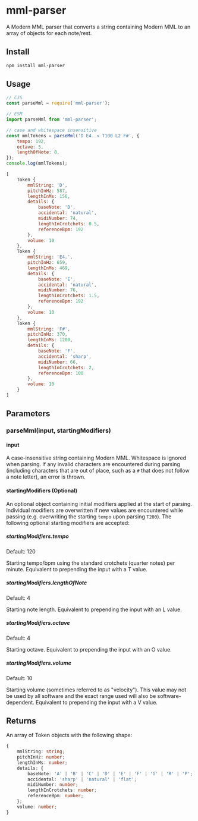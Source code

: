 # mml-parser

A Modern MML parser that converts a string containing Modern MML to an array of objects for each note/rest.

## Install

```bash
npm install mml-parser
```

## Usage

```javascript
// CJS
const parseMml = require('mml-parser');

// ESM
import parseMml from 'mml-parser';

// case and whitespace insensitive
const mmlTokens = parseMml('D E4. < T100 L2 F#', {
    tempo: 192,
    octave: 5,
    lengthOfNote: 8,
});
console.log(mmlTokens);
```

```javascript
[
    Token {
        mmlString: 'D',
        pitchInHz: 587,
        lengthInMs: 156,
        details: {
            baseNote: 'D',
            accidental: 'natural',
            midiNumber: 74,
            lengthInCrotchets: 0.5,
            referenceBpm: 192
        },
        volume: 10
    },
    Token {
        mmlString: 'E4.',
        pitchInHz: 659,
        lengthInMs: 469,
        details: {
            baseNote: 'E',
            accidental: 'natural',
            midiNumber: 76,
            lengthInCrotchets: 1.5,
            referenceBpm: 192
        },
        volume: 10
    },
    Token {
        mmlString: 'F#',
        pitchInHz: 370,
        lengthInMs: 1200,
        details: {
            baseNote: 'F',
            accidental: 'sharp',
            midiNumber: 66,
            lengthInCrotchets: 2,
            referenceBpm: 100
        },
        volume: 10
    }
]
```

## Parameters

### parseMml(input, startingModifiers)

#### input

A case-insensitive string containing Modern MML. Whitespace is ignored when parsing. If any invalid characters are encountered during parsing (including characters that are out of place, such as a `#` that does not follow a note letter), an error is thrown.

#### startingModifiers (Optional)

An optional object containing initial modifiers applied at the start of parsing. Individual modifiers are overwritten if new values are  encountered while passing (e.g. overwriting the starting `tempo` upon parsing `T200`). The following optional starting modifiers are accepted:

##### startingModifiers.tempo

Default: 120

Starting tempo/bpm using the standard crotchets (quarter notes) per minute. Equivalent to prepending the input  with a T value.

##### startingModifiers.lengthOfNote

Default: 4

Starting note length. Equivalent to prepending the input with an L value.

##### startingModifiers.octave

Default: 4

Starting octave. Equivalent to prepending the input with an O value.

##### startingModifiers.volume

Default: 10

Starting volume (sometimes referred to as "velocity"). This value may not be used by all software and the exact range used will also be software-dependent. Equivalent to prepending the input with a V value.

## Returns

An array of Token objects with the following shape:

```typescript
{
    mmlString: string;
    pitchInHz: number;
    lengthInMs: number;
    details: {
        baseNote: 'A' | 'B' | 'C' | 'D' | 'E' | 'F' | 'G' | 'R' | 'P';
        accidental: 'sharp' | 'natural' | 'flat';
        midiNumber: number;
        lengthInCrotchets: number;
        referenceBpm: number;
    };
    volume: number;
}
```
